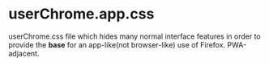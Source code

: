 # userChrome.app.css

userChrome.css file which hides many normal interface features in order to provide the **base** for an app-like(not browser-like) use of Firefox. PWA-adjacent.
